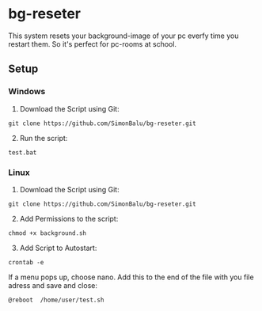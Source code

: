 # bg-reseter
This system resets your background-image of your pc everfy time you restart them. So it's perfect for pc-rooms at school. 
## Setup
### Windows
1. Download the Script using Git:
```
git clone https://github.com/SimonBalu/bg-reseter.git
```
2. Run the script:
```
test.bat
```
### Linux
1. Download the Script using Git:
```
git clone https://github.com/SimonBalu/bg-reseter.git
```
2. Add Permissions to the script:
```
chmod +x background.sh
```
3. Add Script to Autostart:
```
crontab -e
```
If a menu pops up, choose nano.
Add this to the end of the file with you file adress and save and close:
```
@reboot  /home/user/test.sh
```
